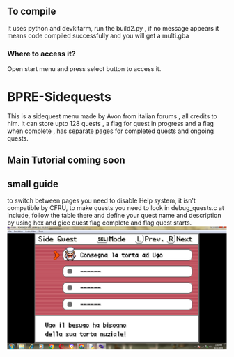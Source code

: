 ## To compile
It uses python and devkitarm, run the build2.py , if no message appears it means code compiled successfully and you will get a multi.gba
### Where to access it?
Open start menu and press select button to access it.
# BPRE-Sidequests
This is a sidequest menu made by Avon from italian forums , all credits to him.
It can store upto 128 quests , a flag for quest in progress and a flag when complete , has separate pages for completed quests and ongoing quests.
## Main Tutorial coming soon
## small guide
to switch between pages you need to disable Help system, it isn't compatible by CFRU, to make quests you need to look in debug_quests.c at include, follow the table there and define your quest name and description by using hex and gice quest flag complete and flag quest starts.
![](image.png)
